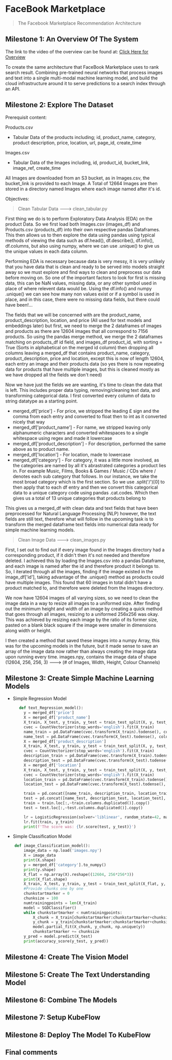 # FaceBook Marketplace

> The Facebook Marketplace Recommendation Architecture

## Milestone 1: An Overview Of The System

The link to the video of the overview can be found at:
[Click Here for Overview](https://www.youtube.com/watch?v=1Z5V2VrHTTA&t=2s)

To create the same architecture that FaceBook Marketplace uses to rank search result. Combining pre-trained neural networks that process images and text into a single
multi-modal machine learning model, and build the cloud infrastructure around it to serve predictions to a search index through an API.

## Milestone 2: Explore The Dataset

Prerequisit content:

Products.csv
- Tabular Data of the products including; id, product_name, category, product description, price, location, url, page_id, create_time

Images.csv
- Tabular Data of the Images including, id, product_id, bucket_link, image_ref, create_time

All Images are downloaded from an S3 bucket, as in Images.csv, the bucket_link is provided to each Image. A Total of 12664 Images are then stored in a
directory named Images where each image named after it's id.

Objectives:

> Clean Tabular Data ---> clean_tabular.py

First thing we do is to perform Exploratory Data Analysis (EDA) on the product Data. So we first load both Images.csv (images_df) and Products.csv (products_df)
into their own respective pandas Dataframes. This then allows us to then explore the data using pandas using typical methods of viewing the data such as df.head(),
df.describe(), df.info(), df.columns, but also using numpy, where we can use .unique() to give us the unique values in each data column.

Performing EDA is necessary because data is very messy, it is very unlikely that you have data that is clean and ready to be served into models straight away
so we must explore and find ways to clean and preprocess our data before moving on. So one of the important factors to look for first is missing data, this can be
NaN values, missing data, or any other symbol used in place of where relevent data would be. Using the df.info() and numpy .unique() we can see how many non values
exist or if a symbol is used in place, and in this case, there were no missing data fields, but there could have been!...

The fields that we will be concerned with are the product_name, product_description, location, and price (All used for text models and embeddings later) but first,
we need to merge the 2 dataframes of images and products as there are 12604 images that all correspond to 7156 products. So using the pandas merge method, we
merge the 2 dataframes matching on products_df id field, and images_df product_id, with sorting = True (Sorts in alphabetical on the merged id column) then dropping
all columns leaving a merged_df that contains product_name, category, product_description, price and location, except this is now of length 12604, each entry an image
and their products data (so yes there is now repeating data for products that have multiple images, but this is cleaned mostly as we have dropped all the fields we don't need)

Now we have just the fields we are wanting, it's time to clean the data that is left. This includes proper data typing, removing/cleaning text data, and transforming
categorical data. I first converted every column of data to string datatype as a starting point.
- merged_df['price'] - For price, we stripped the leading £ sign and the comma from each entry and converted to float then to int as it converted nicely that way
- merged_df['product_name'] - For name, we stripped leaving only alphanumeric characters and converted whitespaces to a single whitespace using regex and made it lowercase
- merged_df['product_description'] - For description, performed the same above as to product name.
- merged_df['location'] - For location, made to lowercase
- merged_df['category'] - For category, it was a little more involved, as the categories are named by all it's abrastrated categories a product lies in. For example
Music, Films, Books & Games / Music / CDs where / denotes each sub category that follows. In our instance, we take the most broad category which is the first section. So we use .split('/')[0]
to then apply that to each df entry and then we convert this categorical data to a unique category code using pandas .cat.codes. Which then gives us a total of 13 unique categories that products belong to

This gives us a merged_df with clean data and text fields that have been preprocessed for Natural Language Processing (NLP) however, the text fields are still text,
therefore what will follow in the upcoming task is to transform the merged dataframe text fields into numerical data ready for simple machine learning models.

> Clean Image Data ---> clean_images.py

First, I set out to find out if every image found in the Images directory had a corresponding product, if it didn't then it's not needed and therefore
deleted. I achieved this by loading the Images.csv into a pandas Dataframe, and each image is named after the id and therefore product it belongs to. So, I iterated
through all the images, finding if the image existed in the image_df['id'], taking advantage of the .unique() method as products could have multiple images.
This found that 60 images in total didn't have a product matched to, and therefore were deleted from the Images directory.

We now have 12604 images of all varying sizes, so we need to clean the image data in a way to resize all images to a uniformed size. After finding out
the minimum height and width of an image by creating a quick method that goes through all images, resizing to a uniformed 256x256 was okay. This was
achieved by resizing each image by the ratio of its former size, pasted on a blank black square if the image were smaller in dimensions along
width or height.

I then created a method that saved these images into a numpy Array, this was for the upcoming models in the future, but it made sense to save an array of the image
data now rather than always creating the image data upon running every time. images.npy, contains the image data of shape (12604, 256, 256, 3) --->
(# of Images, Width, Height, Colour Channels)

## Milestone 3: Create Simple Machine Learning Models

- Simple Regression Model

```python
      def text_Regression_model():
        y = merged_df['price']
        X = merged_df['product_name']
        X_train, X_test, y_train, y_test = train_test_split(X, y, test_size=0.2)
        cvec = CountVectorizer(stop_words='english').fit(X_train)
        name_train = pd.DataFrame(cvec.transform(X_train).todense(), columns=cvec.get_feature_names_out())
        name_test = pd.DataFrame(cvec.transform(X_test).todense(), columns=cvec.get_feature_names_out())
        X = merged_df['product_description']
        X_train, X_test, y_train, y_test = train_test_split(X, y, test_size=0.2)
        cvec = CountVectorizer(stop_words='english').fit(X_train)
        description_train = pd.DataFrame(cvec.transform(X_train).todense(), columns=cvec.get_feature_names_out())
        description_test = pd.DataFrame(cvec.transform(X_test).todense(), columns=cvec.get_feature_names_out())
        X = merged_df['location']
        X_train, X_test, y_train, y_test = train_test_split(X, y, test_size=0.2)
        cvec = CountVectorizer(stop_words='english').fit(X_train)
        location_train = pd.DataFrame(cvec.transform(X_train).todense(), columns=cvec.get_feature_names_out())
        location_test = pd.DataFrame(cvec.transform(X_test).todense(), columns=cvec.get_feature_names_out())

        train = pd.concat([name_train, description_train, location_train], axis=1)
        test = pd.concat([name_test, description_test, location_test], axis=1)
        train = train.loc[:,~train.columns.duplicated()].copy()
        test = test.loc[:,~test.columns.duplicated()].copy()

        lr = LogisticRegression(solver='liblinear', random_state=42, max_iter=200)
        lr.fit(train, y_train)
        print(f'The score was: {lr.score(test, y_test)}')
```

- Simple Classification Model

```python
    def image_Classification_model():
        image_data = np.load('images.npy')
        X = image_data
        print(X.shape)
        y = merged_df['category'].to_numpy()
        print(y.shape)
        X_flat = np.array(X).reshape((12604, 256*256*3))
        print(X_flat.shape)
        X_train, X_test, y_train, y_test = train_test_split(X_flat, y, test_size=0.2, random_state=42)
        #Provide chunks one by one
        chunkstartmarker = 0
        chunksize = 100
        numtrainingpoints = len(X_train)
        model = SGDClassifier()
        while chunkstartmarker < numtrainingpoints:
            X_chunk = X_train[chunkstartmarker:chunkstartmarker+chunksize]
            y_chunk = y_train[chunkstartmarker:chunkstartmarker+chunksize]
            model.partial_fit(X_chunk, y_chunk, np.unique(y))
            chunkstartmarker += chunksize
        y_pred = model.predict(X_test)
        print(accuracy_score(y_test, y_pred))
```


## Milestone 4: Create The Vision Model

## Milestone 5: Create The Text Understanding Model

## Milestone 6: Combine The Models

## Milestone 7: Setup KubeFlow

## Milestone 8: Deploy The Model To KubeFlow

## Final comments
